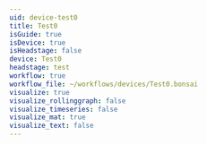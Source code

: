 ```yaml
---
uid: device-test0
title: Test0
isGuide: true
isDevice: true
isHeadstage: false
device: Test0
headstage: test
workflow: true
workflow_file: ~/workflows/devices/Test0.bonsai
visualize: true
visualize_rollinggraph: false
visualize_timeseries: false
visualize_mat: true
visualize_text: false
---
```

